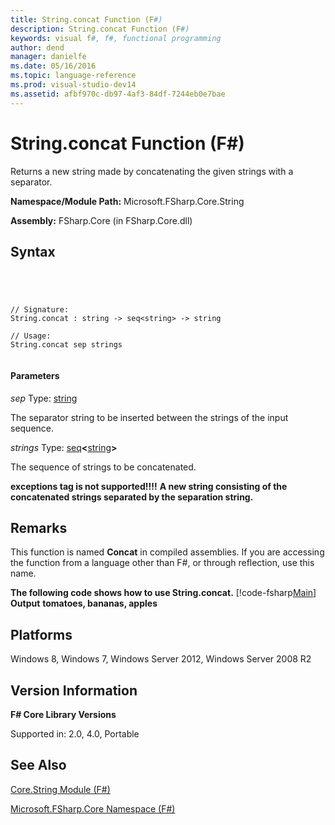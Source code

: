 ```yaml
---
title: String.concat Function (F#)
description: String.concat Function (F#)
keywords: visual f#, f#, functional programming
author: dend
manager: danielfe
ms.date: 05/16/2016
ms.topic: language-reference
ms.prod: visual-studio-dev14
ms.assetid: afbf970c-db97-4af3-84df-7244eb0e7bae 
---
```


# String.concat Function (F#)

Returns a new string made by concatenating the given strings with a separator.

**Namespace/Module Path:** Microsoft.FSharp.Core.String

**Assembly:** FSharp.Core (in FSharp.Core.dll)


## Syntax



```




// Signature:
String.concat : string -> seq<string> -> string

// Usage:
String.concat sep strings


```





#### Parameters
*sep*
Type: [string](http://msdn.microsoft.com/en-us/library/12b97856-ec80-4f70-a018-afb0753f755a)


The separator string to be inserted between the strings of the input sequence.


*strings*
Type: [seq](http://msdn.microsoft.com/en-us/library/2f0c87c6-8a0d-4d33-92a6-10d1d037ce75)**&lt;**[string](http://msdn.microsoft.com/en-us/library/12b97856-ec80-4f70-a018-afb0753f755a)**&gt;**


The sequence of strings to be concatenated.



**exceptions tag is not supported!!!!**
**A new string consisting of the concatenated strings separated by the separation string.**
## Remarks
This function is named **Concat** in compiled assemblies. If you are accessing the function from a language other than F#, or through reflection, use this name.

**The following code shows how to use String.concat.**
[!code-fsharp[Main](snippets/fsstrings/snippet2.fs)]
**Output**
**tomatoes, bananas, apples**
## Platforms
Windows 8, Windows 7, Windows Server 2012, Windows Server 2008 R2


## Version Information
**F# Core Library Versions**

Supported in: 2.0, 4.0, Portable




## See Also
[Core.String Module &#40;F&#35;&#41;](Core.String-Module-%5BFSharp%5D.md)

[Microsoft.FSharp.Core Namespace &#40;F&#35;&#41;](Microsoft.FSharp.Core-Namespace-%5BFSharp%5D.md)

